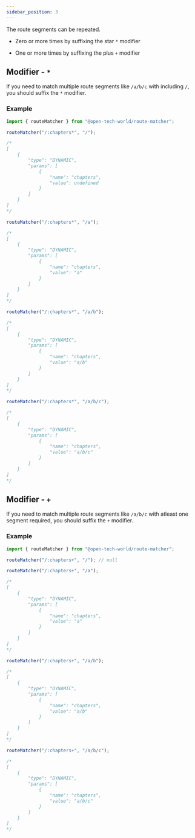 ```yaml
---
sidebar_position: 3
---
```


The route segments can be repeated.

- Zero or more times by suffixing the star `*` modifier

- One or more times by suffixing the plus `+` modifier

## Modifier - `*`

If you need to match multiple route segments like `/a/b/c` with including `/`, you should suffix the `*` modifier.

### Example

```js
import { routeMatcher } from "@open-tech-world/route-matcher";

routeMatcher("/:chapters*", "/");

/*
[
    {
        "type": "DYNAMIC",
        "params": [
            {
                "name": "chapters",
                "value": undefined
            }
        ]
    }
]
*/

routeMatcher("/:chapters*", "/a");

/*
[
    {
        "type": "DYNAMIC",
        "params": [
            {
                "name": "chapters",
                "value": "a"
            }
        ]
    }
]
*/

routeMatcher("/:chapters*", "/a/b");

/*
[
    {
        "type": "DYNAMIC",
        "params": [
            {
                "name": "chapters",
                "value": "a/b"
            }
        ]
    }
]
*/

routeMatcher("/:chapters*", "/a/b/c");

/*
[
    {
        "type": "DYNAMIC",
        "params": [
            {
                "name": "chapters",
                "value": "a/b/c"
            }
        ]
    }
]
*/
```

## Modifier - `+`

If you need to match multiple route segments like `/a/b/c` with atleast one segment required, you should suffix the `+` modifier.

### Example

```js
import { routeMatcher } from "@open-tech-world/route-matcher";

routeMatcher("/:chapters+", "/"); // null

routeMatcher("/:chapters+", "/a");

/*
[
    {
        "type": "DYNAMIC",
        "params": [
            {
                "name": "chapters",
                "value": "a"
            }
        ]
    }
]
*/

routeMatcher("/:chapters+", "/a/b");

/*
[
    {
        "type": "DYNAMIC",
        "params": [
            {
                "name": "chapters",
                "value": "a/b"
            }
        ]
    }
]
*/

routeMatcher("/:chapters+", "/a/b/c");

/*
[
    {
        "type": "DYNAMIC",
        "params": [
            {
                "name": "chapters",
                "value": "a/b/c"
            }
        ]
    }
]
*/
```
